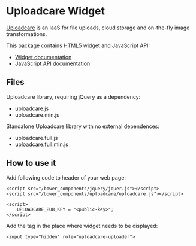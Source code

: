 Uploadcare Widget
=================

[Uploadcare](https://uploadcare.com) is an IaaS for file uploads,
cloud storage and on-the-fly image transformations.

This package contains HTML5 widget and JavaScript API:

  * [Widget documentation](https://uploadcare.com/documentation/widget/)
  * [JavaScript API documentation](https://uploadcare.com/documentation/javascript_api/)


## Files

Uploadcare library, requiring jQuery as a dependency:

  * uploadcare.js
  * uploadcare.min.js

Standalone Uploadcare library with no external dependences:

  * uploadcare.full.js
  * uploadcare.full.min.js

## How to use it

Add following code to header of your web page:

    <script src="/bower_components/jquery/jquer.js"></script>
    <script src="/bower_components/uploadcare/uploadcare.js"></script>

    <script>
        UPLOADCARE_PUB_KEY = "<public-key>";
    </script>

Add the tag in the place where widget needs to be displayed:

    <input type="hidden" role="uploadcare-uploader">

